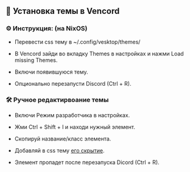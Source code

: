 ## 🔧 Установка темы в Vencord

### ⚙️ Инструкция: (на NixOS)

- Перевести css тему в ~/.config/vesktop/themes/

- В Vencord зайди во вкладку Themes в настройках и нажми Load missing Themes.

- Включи появившуюся тему.

- Опционально перезапусти Discord (Ctrl + R).

### 🛠 Ручное редактирвоание темы

- Включи Режим разработчика в настройках.

- Жми Ctrl + Shift + I и находи нужный элемент.

- Скопируй название/класс элемента.

- Добавляй в css тему [его скрытие](todo).

- Элемент пропадет после перезапуска Dicord (Ctrl + R).
